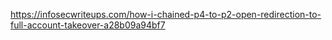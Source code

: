 https://infosecwriteups.com/how-i-chained-p4-to-p2-open-redirection-to-full-account-takeover-a28b09a94bf7



